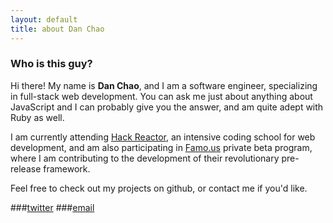 ```yaml
---
layout: default
title: about Dan Chao
---
```


### Who is this guy?

Hi there! My name is **Dan Chao**, and I am a software engineer, specializing in full-stack web development. You can ask me just about anything about JavaScript and I can probably give you the answer, and am quite adept with Ruby as well.

I am currently attending [Hack Reactor](http://www.hackreactor.com), an intensive coding school for web development, and am also participating in [Famo.us](http://famo.us) private beta program, where I am contributing to the development of their revolutionary pre-release framework.

Feel free to check out my projects on github, or contact me if you'd like.

###[twitter](http://www.twitter.com/dhchao)
###[email](mailto:daniel.h.chao@gmail.com)